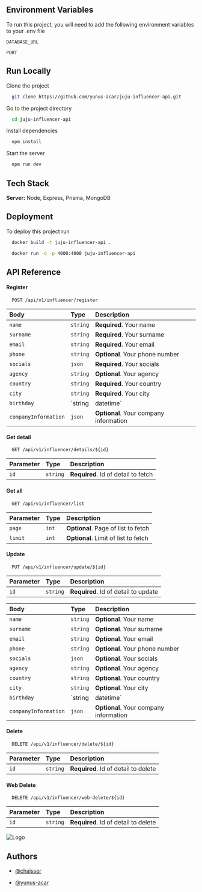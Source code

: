 
## Environment Variables

To run this project, you will need to add the following environment variables to your .env file

`DATABASE_URL`

`PORT`



## Run Locally

Clone the project

```bash
  git clone https://github.com/yunus-acar/juju-influencer-api.git
```

Go to the project directory

```bash
  cd juju-influencer-api
```

Install dependencies

```bash
  npm install
```

Start the server

```bash
  npm run dev
```

## Tech Stack


**Server:** Node, Express, Prisma, MongoDB


## Deployment

To deploy this project run

```bash
  docker build -t juju-influencer-api .
```

```bash
  docker run -d -p 4000:4000 juju-influencer-api
```




## API Reference

#### Register

```http
  POST /api/v1/influencer/register
```



| Body | Type     | Description                |
| :-------- | :------- | :------------------------- |
| `name` | `string` | **Required**. Your name |
| `surname` | `string` | **Required**. Your surname |
| `email` | `string` | **Required**. Your email |
| `phone` | `string` | **Optional**. Your phone number |
| `socials` | `json` | **Required**. Your socials |
| `agency`  | `string` | **Optional**. Your agency |
| `country` | `string` | **Required**. Your country |
| `city` | `string` | **Required**. Your city |
| `birthday` | `string | datetime` | **Required**. Your birthday |
| `companyInformation` | `json` | **Optional**. Your company information |


#### Get detail

```http
  GET /api/v1/influencer/details/${id}
```

| Parameter | Type     | Description                       |
| :-------- | :------- | :-------------------------------- |
| `id`      | `string` | **Required**. Id of detail to fetch |

#### Get all

```http
  GET /api/v1/influencer/list
```

| Parameter | Type     | Description                       |
| :-------- | :------- | :-------------------------------- |
| `page`      | `int` | **Optional**. Page of list to fetch |
| `limit`      | `int` | **Optional**. Limit of list to fetch |


#### Update

```http
  PUT /api/v1/influencer/update/${id}
```

| Parameter | Type     | Description                       |
| :-------- | :------- | :-------------------------------- |
| `id`      | `string` | **Required**. Id of detail to update |

| Body | Type     | Description                |
| :-------- | :------- | :------------------------- |
| `name` | `string` | **Optional**. Your name |
| `surname` | `string` | **Optional**. Your surname |
| `email` | `string` | **Optional**. Your email |
| `phone` | `string` | **Optional**. Your phone number |
| `socials` | `json` | **Optional**. Your socials |
| `agency`  | `string` | **Optional**. Your agency |
| `country` | `string` | **Optional**. Your country |
| `city` | `string` | **Optional**. Your city |
| `birthday` | `string | datetime` | **Optional**. Your birthday |
| `companyInformation` | `json` | **Optional**. Your company information |


#### Delete

```http
  DELETE /api/v1/influencer/delete/${id}
```

| Parameter | Type     | Description                       |
| :-------- | :------- | :-------------------------------- |
| `id`      | `string` | **Required**. Id of detail to delete |



#### Web Delete

```http
  DELETE /api/v1/influencer/web-delete/${id}
```

| Parameter | Type     | Description                       |
| :-------- | :------- | :-------------------------------- |
| `id`      | `string` | **Required**. Id of detail to delete |



![Logo](https://cdn.discordapp.com/attachments/741442252085395508/1080221278008524800/ii_logo.jpeg)



## Authors

- [@chaisser](https://www.github.com/chaisser)

- [@yunus-acar](https://www.github.com/yunus-acar)
